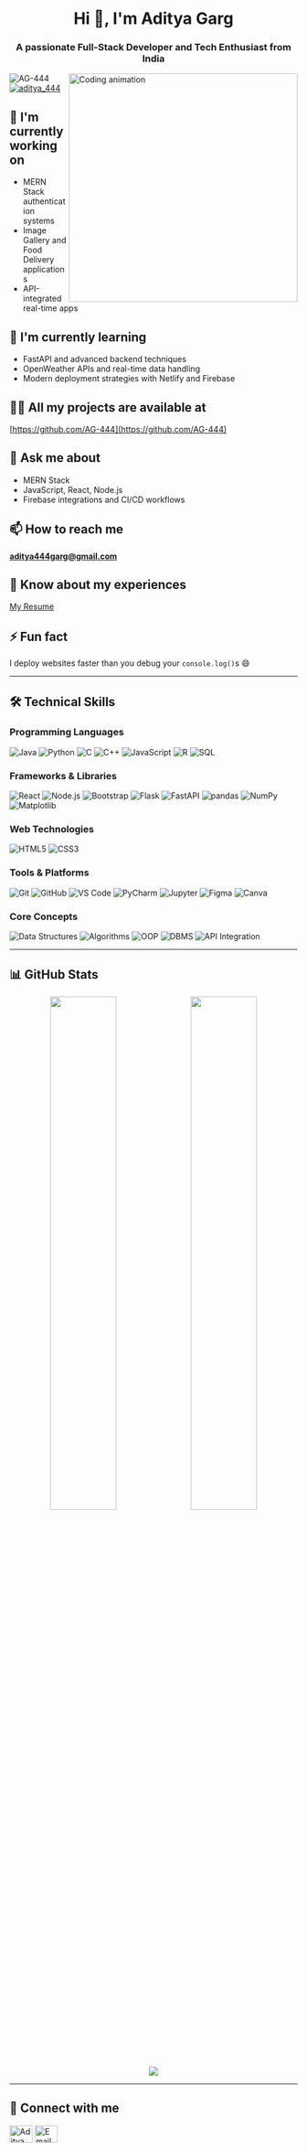 <h1 align="center">Hi 👋, I'm Aditya Garg</h1>
<h3 align="center">A passionate Full-Stack Developer and Tech Enthusiast from India</h3>

<img align="right" width="400" src="https://cdn.dribbble.com/users/730703/screenshots/6581243/avento.gif" alt="Coding animation">

<p align="left">
  <img src="https://komarev.com/ghpvc/?username=AG-444&label=Profile%20views&color=0e75b6&style=flat" alt="AG-444" />
  <a href="https://twitter.com/aditya_444" target="blank">
    <img src="https://img.shields.io/twitter/follow/aditya_444?logo=twitter&style=for-the-badge" alt="aditya_444" />
  </a>
</p>

## 🔭 I'm currently working on
- MERN Stack authentication systems
- Image Gallery and Food Delivery applications
- API-integrated real-time apps

## 🌱 I'm currently learning
- FastAPI and advanced backend techniques
- OpenWeather APIs and real-time data handling
- Modern deployment strategies with Netlify and Firebase

## 👨‍💻 All my projects are available at
[https://github.com/AG-444](https://github.com/AG-444)

## 💬 Ask me about
- MERN Stack
- JavaScript, React, Node.js
- Firebase integrations and CI/CD workflows

## 📫 How to reach me
**aditya444garg@gmail.com**

## 📄 Know about my experiences
[My Resume](https://github.com/AG-444/Aditya_Garg_Resume/blob/main/Aditya_Garg_Fullstack_Developer_Resume_4.pdf)

## ⚡ Fun fact
I deploy websites faster than you debug your `console.log()`s 😄

---

## 🛠 Technical Skills

### Programming Languages  
![Java](https://img.shields.io/badge/java-%23ED8B00.svg?style=for-the-badge&logo=openjdk&logoColor=white)
![Python](https://img.shields.io/badge/python-3670A0?style=for-the-badge&logo=python&logoColor=ffdd54)
![C](https://img.shields.io/badge/c-%2300599C.svg?style=for-the-badge&logo=c&logoColor=white)
![C++](https://img.shields.io/badge/c++-%2300599C.svg?style=for-the-badge&logo=c%2B%2B&logoColor=white)
![JavaScript](https://img.shields.io/badge/javascript-%23323330.svg?style=for-the-badge&logo=javascript&logoColor=%23F7DF1E)
![R](https://img.shields.io/badge/r-%23276DC3.svg?style=for-the-badge&logo=r&logoColor=white)
![SQL](https://img.shields.io/badge/sql-%2300f.svg?style=for-the-badge&logo=mysql&logoColor=white)

### Frameworks & Libraries  
![React](https://img.shields.io/badge/react-%2320232a.svg?style=for-the-badge&logo=react&logoColor=%2361DAFB)
![Node.js](https://img.shields.io/badge/node.js-6DA55F?style=for-the-badge&logo=node.js&logoColor=white)
![Bootstrap](https://img.shields.io/badge/bootstrap-%23563D7C.svg?style=for-the-badge&logo=bootstrap&logoColor=white)
![Flask](https://img.shields.io/badge/flask-%23000.svg?style=for-the-badge&logo=flask&logoColor=white)
![FastAPI](https://img.shields.io/badge/fastapi-%2300C7B7.svg?style=for-the-badge&logo=fastapi&logoColor=white)
![pandas](https://img.shields.io/badge/pandas-%23150458.svg?style=for-the-badge&logo=pandas&logoColor=white)
![NumPy](https://img.shields.io/badge/numpy-%23013243.svg?style=for-the-badge&logo=numpy&logoColor=white)
![Matplotlib](https://img.shields.io/badge/matplotlib-%230077B6.svg?style=for-the-badge&logo=matplotlib&logoColor=white)

### Web Technologies  
![HTML5](https://img.shields.io/badge/html5-%23E34F26.svg?style=for-the-badge&logo=html5&logoColor=white)
![CSS3](https://img.shields.io/badge/css3-%231572B6.svg?style=for-the-badge&logo=css3&logoColor=white)

### Tools & Platforms  
![Git](https://img.shields.io/badge/git-%23F05033.svg?style=for-the-badge&logo=git&logoColor=white)
![GitHub](https://img.shields.io/badge/github-%23121011.svg?style=for-the-badge&logo=github&logoColor=white)
![VS Code](https://img.shields.io/badge/VS%20Code-0078d7.svg?style=for-the-badge&logo=visual-studio-code&logoColor=white)
![PyCharm](https://img.shields.io/badge/PyCharm-000000?style=for-the-badge&logo=pycharm&logoColor=white)
![Jupyter](https://img.shields.io/badge/Jupyter-F37626.svg?style=for-the-badge&logo=Jupyter&logoColor=white)
![Figma](https://img.shields.io/badge/figma-%23F24E1E.svg?style=for-the-badge&logo=figma&logoColor=white)
![Canva](https://img.shields.io/badge/Canva-%2300C4CC.svg?style=for-the-badge&logo=Canva&logoColor=white)

### Core Concepts  
![Data Structures](https://img.shields.io/badge/Data%20Structures-FF6C37?style=for-the-badge)
![Algorithms](https://img.shields.io/badge/Algorithms-00C7B7?style=for-the-badge)
![OOP](https://img.shields.io/badge/OOP-7952B3?style=for-the-badge)
![DBMS](https://img.shields.io/badge/DBMS-00599C?style=for-the-badge)
![API Integration](https://img.shields.io/badge/API%20Integration-F7931E?style=for-the-badge)

---

## 📊 GitHub Stats

<div align="center">
  <img width="48%" src="https://github-readme-stats.vercel.app/api?username=AG-444&show_icons=true&theme=radical" />
  <img width="48%" src="https://github-readme-streak-stats.herokuapp.com/?user=AG-444&theme=radical" />
</div>

<div align="center">
  <img src="https://github-readme-stats.vercel.app/api/top-langs/?username=AG-444&layout=compact&theme=radical" />
</div>

---

## 🤝 Connect with me

<p align="left">
<a href="https://linkedin.com/in/aditya-444-garg" target="blank"><img align="center" src="https://raw.githubusercontent.com/rahuldkjain/github-profile-readme-generator/master/src/images/icons/Social/linked-in-alt.svg" alt="Aditya Garg" height="30" width="40" /></a>
<a href="mailto:aditya444garg@gmail.com" target="blank"><img align="center" src="https://img.icons8.com/ios-filled/50/000000/new-post.png" alt="Email" height="30" width="40"/></a>
</p>
